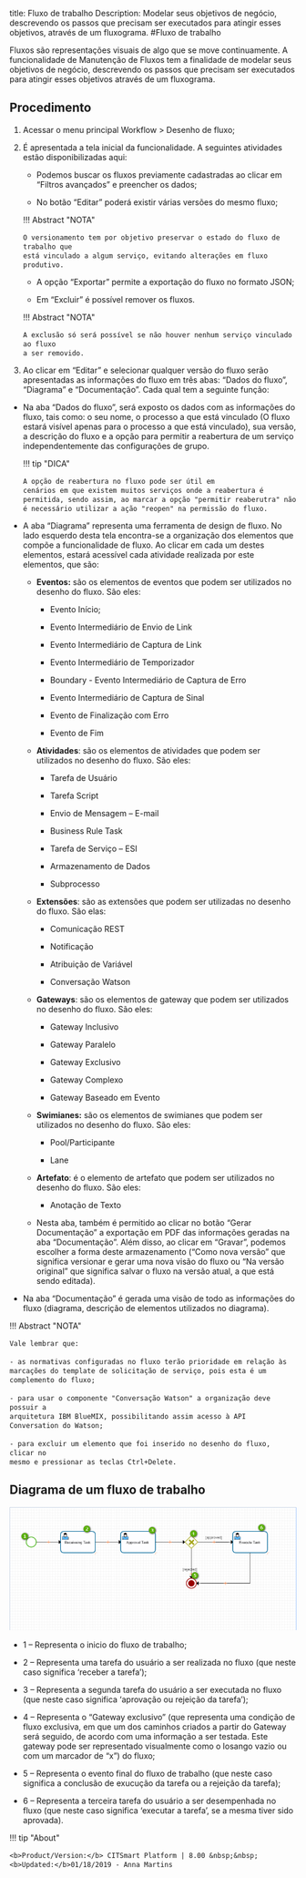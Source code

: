 title: Fluxo de trabalho
Description: Modelar seus objetivos de negócio, descrevendo os passos que precisam ser executados para atingir esses objetivos, através de um fluxograma.
#Fluxo de trabalho

Fluxos são representações visuais de algo que se move continuamente.
A funcionalidade de Manutenção de Fluxos tem a finalidade de modelar seus
objetivos de negócio, descrevendo os passos que precisam ser executados para
atingir esses objetivos através de um fluxograma.

Procedimento
------------

1.  Acessar o menu principal Workflow \> Desenho de fluxo;

2.  É apresentada a tela inicial da funcionalidade. A seguintes atividades estão
    disponibilizadas aqui:

    -  Podemos buscar os fluxos previamente cadastradas ao clicar em “Filtros
        avançados” e preencher os dados;

    -  No botão “Editar” poderá existir várias versões do mesmo fluxo;

    !!! Abstract "NOTA"

        O versionamento tem por objetivo preservar o estado do fluxo de trabalho que
        está vinculado a algum serviço, evitando alterações em fluxo produtivo.  
        
     -  A opção “Exportar” permite a exportação do fluxo no formato JSON;

     -  Em “Excluir” é possível remover os fluxos.

    !!! Abstract "NOTA"

        A exclusão só será possível se não houver nenhum serviço vinculado ao fluxo
        a ser removido.  
        
3.  Ao clicar em “Editar” e selecionar qualquer versão do fluxo serão
    apresentadas as informações do fluxo em três abas: “Dados do fluxo”,
    “Diagrama” e “Documentação”. Cada qual tem a seguinte função:

-   Na aba “Dados do fluxo”, será exposto os dados com as informações do fluxo,
    tais como: o seu nome, o processo a que está vinculado (O fluxo estará
    visível apenas para o processo a que está vinculado), sua versão, a
    descrição do fluxo e a opção para permitir a reabertura de um serviço
    independentemente das configurações de grupo.

    !!! tip "DICA"

        A opção de reabertura no fluxo pode ser útil em
        cenários em que existem muitos serviços onde a reabertura é permitida, sendo assim, ao marcar a opção "permitir reaberutra" não é necessário utilizar a ação "reopen" na permissão do fluxo.

-   A aba “Diagrama” representa uma ferramenta de design de fluxo. No lado esquerdo
    desta tela encontra-se a organização dos elementos que compõe a
    funcionalidade de fluxo. Ao clicar em cada um destes elementos, estará
    acessível cada atividade realizada por este elementos, que são:

    -   **Eventos:** são os elementos de eventos que podem ser utilizados no
        desenho do fluxo. São eles:

        -   Evento Início;

        -   Evento Intermediário de Envio de Link

        -   Evento Intermediário de Captura de Link

        -   Evento Intermediário de Temporizador

        -   Boundary - Evento Intermediário de Captura de Erro

        -   Evento Intermediário de Captura de Sinal

        -   Evento de Finalização com Erro

        -   Evento de Fim

    -   **Atividades**: são os elementos de atividades que podem ser utilizados
        no desenho do fluxo. São eles:

        -   Tarefa de Usuário

        -   Tarefa Script

        -   Envio de Mensagem – E-mail

        -   Business Rule Task

        -   Tarefa de Serviço – ESI

        -   Armazenamento de Dados

        -   Subprocesso

    -   **Extensões**: são as extensões que podem ser utilizadas no desenho do
        fluxo. São elas:

        -   Comunicação REST

        -   Notificação

        -   Atribuição de Variável

        -   Conversação Watson

    -   **Gateways**: são os elementos de gateway que podem ser utilizados no
        desenho do fluxo. São eles:

        -   Gateway Inclusivo

        -   Gateway Paralelo

        -   Gateway Exclusivo

        -   Gateway Complexo

        -   Gateway Baseado em Evento

    -   **Swimianes:** são os elementos de swimianes que podem ser utilizados no
        desenho do fluxo. São eles:

        -   Pool/Participante

        -   Lane

    -   **Artefato**: é o elemento de artefato que podem ser utilizados no
        desenho do fluxo. São eles:

        -   Anotação de Texto

    -   Nesta aba, também é permitido ao clicar no botão “Gerar Documentação” a
        exportação em PDF das informações geradas na aba “Documentação”. Além
        disso, ao clicar em “Gravar”, podemos escolher a forma deste
        armazenamento (“Como nova versão” que significa versionar e gerar uma
        nova visão do fluxo ou “Na versão original” que significa salvar o fluxo
        na versão atual, a que está sendo editada).

-   Na aba “Documentação” é gerada uma visão de todo as informações do fluxo
    (diagrama, descrição de elementos utilizados no diagrama).

!!! Abstract "NOTA"

    Vale lembrar que:

    - as normativas configuradas no fluxo terão prioridade em relação às
    marcações do template de solicitação de serviço, pois esta é um complemento do fluxo;

    - para usar o componente "Conversação Watson" a organização deve possuir a
    arquitetura IBM BlueMIX, possibilitando assim acesso à API Conversation do Watson;

    - para excluir um elemento que foi inserido no desenho do fluxo, clicar no
    mesmo e pressionar as teclas Ctrl+Delete.

Diagrama de um fluxo de trabalho
-------------------------------------

![Diagrama do Fluxo](images/flow-diagram.png)


-   1 – Representa o inicio do fluxo de trabalho;

-   2 – Representa uma tarefa do usuário a ser realizada no fluxo (que neste
    caso significa ‘receber a tarefa’);

-   3 – Representa a segunda tarefa do usuário a ser executada no fluxo (que
    neste caso significa ‘aprovação ou rejeição da tarefa’);

-   4 – Representa o “Gateway exclusivo” (que representa uma condição de fluxo
    exclusiva, em que um dos caminhos criados a partir do Gateway será seguido,
    de acordo com uma informação a ser testada. Este gateway pode ser
    representado visualmente como o losango vazio ou com um marcador de “x”) do
    fluxo;
	
-   5 – Representa o evento final do fluxo de trabalho (que neste caso significa
    a conclusão de exucução da tarefa ou a rejeição da tarefa);	

-   6 – Representa a terceira tarefa do usuário a ser desempenhada no fluxo (que
    neste caso significa ‘executar a tarefa’, se a mesma tiver sido aprovada).


!!! tip "About"

    <b>Product/Version:</b> CITSmart Platform | 8.00 &nbsp;&nbsp;
    <b>Updated:</b>01/18/2019 - Anna Martins
